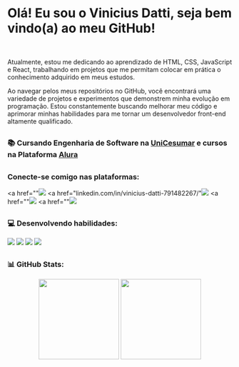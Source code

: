 <p>
  <h1>Olá! Eu sou o Vinicius Datti, seja bem vindo(a) ao meu GitHub!</h1> <br>
 
<p>
Atualmente, estou me dedicando ao aprendizado de HTML, CSS, JavaScript e React, trabalhando em projetos que me permitam colocar em prática o conhecimento adquirido em meus estudos.

Ao navegar pelos meus repositórios no GitHub, você encontrará uma variedade de projetos e experimentos que demonstrem minha evolução em programação. Estou constantemente buscando melhorar meu código e aprimorar minhas habilidades para me tornar um desenvolvedor front-end altamente qualificado.
 
</p>

##

<h3>📚 Cursando Engenharia de Software na <a href="https://www.unicesumar.edu.br/">UniCesumar</a> e cursos na Plataforma <a href="https://www.alura.com.br">Alura</a> 
  
  
 
  ##
  
<h3>Conecte-se comigo nas plataformas:</h3>

  <a href=""<img src="https://img.shields.io/badge/EMail-D14836?style=for-the-badge&logo=gmail&logoColor=white"></a>
  <a href="linkedin.com/in/vinicius-datti-791482267/"<img src="https://img.shields.io/badge/LinkedIn-0077B5?style=for-the-badge&logo=linkedin&logoColor=white"></a>
  <a href=""<img src="https://img.shields.io/badge/Instagram-E4405F?style=for-the-badge&logo=instagram&logoColor=white"></a>
  <a href=""<img src="https://img.shields.io/badge/Discord-7289DA?style=for-the-badge&logo=discord&logoColor=white"></a>


##

<h3>💻 Desenvolvendo habilidades:</h3>
<div style="display: inline_block">
  <img src="https://img.shields.io/badge/HTML5-E34F26?style=for-the-badge&logo=html5&logoColor=white">
  <img src="https://img.shields.io/badge/CSS3-1572B6?style=for-the-badge&logo=css3&logoColor=white">
  <img src="https://img.shields.io/badge/JavaScript-F7DF1E?style=for-the-badge&logo=javascript&logoColor=black">
  <img src="https://img.shields.io/badge/React-20232A?style=for-the-badge&logo=react&logoColor=61DAFB">

</div>
 
##
<h3>📊 GitHub Stats:</h3>
<div align="center">
  <img height="180em" src="https://github-readme-stats.vercel.app/api?username=viniciusdatti&theme=blue-green">
  <img height="180em" src="https://github-readme-stats.vercel.app/api/top-langs/?username=viniciusdatti&theme=blue-green">
</div>


